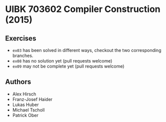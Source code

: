 # UIBK 703602 Compiler Construction (2015)

## Exercises

- `ex03` has been solved in different ways, checkout the two corresponding
  branches.
- `ex08` has no solution yet (pull requests welcome)
- `ex09` may not be complete yet (pull requests welcome)

## Authors

- Alex Hirsch
- Franz-Josef Haider
- Lukas Huber
- Michael Tscholl
- Patrick Ober
